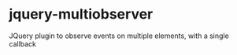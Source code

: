 # jquery-multiobserver
JQuery plugin to observe events on multiple elements, with a single callback
